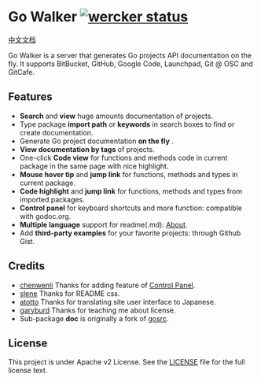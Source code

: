 Go Walker [![wercker status](https://app.wercker.com/status/cd3bece96df89a704e3a1fbdcac7c6da/s/ "wercker status")](https://app.wercker.com/project/bykey/cd3bece96df89a704e3a1fbdcac7c6da)
========
[中文文档](README_ZH.md)


Go Walker is a server that generates Go projects API documentation on the fly. It supports BitBucket, GitHub, Google Code, Launchpad, Git @ OSC and GitCafe.

## Features

- **Search** and **view** huge amounts documentation of projects.
- Type package **import path** or **keywords** in search boxes to find or create documentation.
- Generate Go project documentation **on the fly** .
- **View documentation by tags** of projects.
- One-click **Code view** for functions and methods code in current package in the same page with nice highlight.
- **Mouse hover tip** and **jump link** for functions, methods and types in current package.
- **Code highlight** and **jump link** for functions, methods and types from imported packages.
- **Control panel** for keyboard shortcuts and more function: compatible with godoc.org.
- **Multiple language** support for readme(.md): [About](http://gowalker.org/about).
- Add **third-party examples** for your favorite projects: through Github Gist.

## Credits

- [chenwenli](http://www.lavachen.cn) Thanks for adding feature of [Control Panel](http://gowalker.org/about#control_panel).
- [slene](https://github.com/slene) Thanks for README css.
- [atotto](https://github.com/atotto) Thanks for translating site user interface to Japanese.
- [garyburd](https://github.com/garyburd) Thanks for teaching me about license.
- Sub-package **doc** is originally a fork of [gosrc](https://github.com/golang/gddo/tree/master/gosrc).

## License

This project is under Apache v2 License. See the [LICENSE](LICENSE) file for the full license text.

